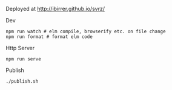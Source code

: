 Deployed at http://ibirrer.github.io/svrz/


Dev

    npm run watch # elm compile, browserify etc. on file change
    npm run format # format elm code


Http Server

    npm run serve


Publish

    ./publish.sh